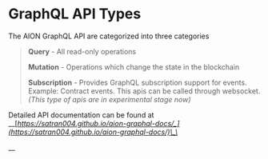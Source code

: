 # GraphQL API Types

The AION GraphQL API are categorized into three categories

> **Query** - All read-only operations
>
> **Mutation** - Operations which change the state in the blockchain
>
> **Subscription** - Provides GraphQL subscription support for events.  Example: Contract events. This apis can be called through websocket.  _\(This type of apis are in experimental stage now\)_

Detailed API  documentation can be found at __[_https://satran004.github.io/aion-graphql-docs/_](https://satran004.github.io/aion-graphql-docs/)\_\_

\_\_

